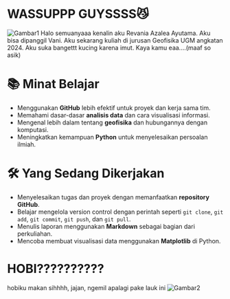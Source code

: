 # WASSUPPP GUYSSSS😼

![Gambar1](Image/Wassup.png)
Halo semuanyaaa kenalin aku Revania Azalea Ayutama. Aku bisa dipanggil Vani. Aku sekarang kuliah di jurusan Geofisika UGM angkatan 2024. Aku suka bangettt kucing karena imut. Kaya kamu eaa....(maaf so asik)

# 📚 Minat Belajar

- Menggunakan **GitHub** lebih efektif untuk proyek dan kerja sama tim.  
- Memahami dasar-dasar **analisis data** dan cara visualisasi informasi.  
- Mengenal lebih dalam tentang **geofisika** dan hubungannya dengan komputasi.  
- Meningkatkan kemampuan **Python** untuk menyelesaikan persoalan ilmiah.  

# 🛠️ Yang Sedang Dikerjakan
- Menyelesaikan tugas dan proyek dengan memanfaatkan **repository GitHub**.  
- Belajar mengelola version control dengan perintah seperti `git clone`, `git add`, `git commit`, `git push`, dan `git pull`.  
- Menulis laporan menggunakan **Markdown** sebagai bagian dari perkuliahan.  
- Mencoba membuat visualisasi data menggunakan **Matplotlib** di Python.  

# HOBI??????????

hobiku makan sihhhh, jajan, ngemil apalagi pake lauk ini
![Gambar2](Image/jajan.png)

